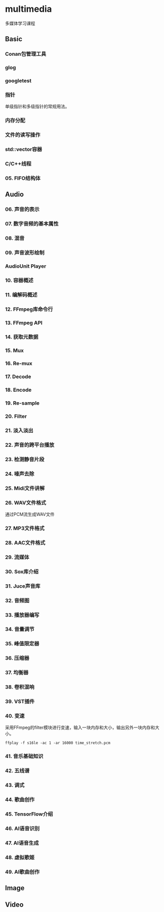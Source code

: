 # multimedia
多媒体学习课程

## Basic

### Conan包管理工具

### glog

### googletest

### 指针

单级指针和多级指针的常规用法。

### 内存分配

### 文件的读写操作

### std::vector容器

### C/C++线程

### 05. FIFO结构体

## Audio

### 06. 声音的表示

### 07. 数字音频的基本属性

### 08. 混音

### 09. 声音波形绘制

### AudioUnit Player

### 10. 容器概述

### 11. 编解码概述

### 12. FFmpeg库命令行

### 13. FFmpeg API

### 14. 获取元数据

### 15. Mux

### 16. Re-mux

### 17. Decode

### 18. Encode

### 19. Re-sample

### 20. Filter

### 21. 淡入淡出

### 22. 声音的跨平台播放

### 23. 检测静音片段

### 24. 噪声去除

### 25. Midi文件讲解

### 26. WAV文件格式

通过PCM流生成WAV文件

### 27. MP3文件格式

### 28. AAC文件格式

### 29. 流媒体

### 30. Sox库介绍

### 31. Juce声音库

### 32. 音频图

### 33. 播放器编写

### 34. 音量调节

### 35. 峰值限定器

### 36. 压缩器

### 37. 均衡器

### 38. 卷积混响

### 39. VST插件

### 40. 变速

采用FFmpeg的filter模块进行变速，输入一块内存和大小，输出另外一块内存和大小。

```
ffplay -f s16le -ac 1 -ar 16000 time_stretch.pcm
```

### 41. 音乐基础知识

### 42. 五线谱

### 43. 调式

### 44. 歌曲创作

### 45. TensorFlow介绍

### 46. AI语音识别

### 47. AI语音生成

### 48. 虚拟歌姬

### 49. AI歌曲创作

## Image

## Video
